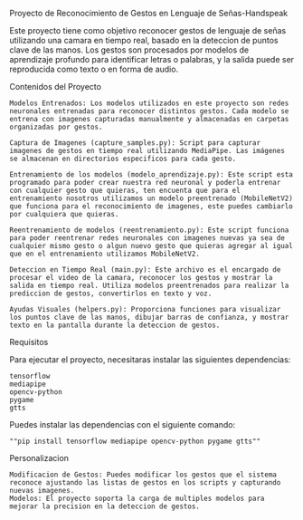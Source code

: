 Proyecto de Reconocimiento de Gestos en Lenguaje de Señas-Handspeak

Este proyecto tiene como objetivo reconocer gestos de lenguaje de señas utilizando una camara en tiempo real, basado en la deteccion de puntos clave de las manos. Los gestos son procesados por modelos de aprendizaje profundo para identificar letras o palabras, y la salida puede ser reproducida como texto o en forma de audio.

Contenidos del Proyecto

    Modelos Entrenados: Los modelos utilizados en este proyecto son redes neuronales entrenadas para reconocer distintos gestos. Cada modelo se entrena con imagenes capturadas manualmente y almacenadas en carpetas organizadas por gestos.

    Captura de Imagenes (capture_samples.py): Script para capturar imagenes de gestos en tiempo real utilizando MediaPipe. Las imágenes se almacenan en directorios especificos para cada gesto.

    Entrenamiento de los modelos (modelo_aprendizaje.py): Este script esta programado para poder crear nuestra red neuronal y poderla entrenar con cualquier gesto que quieras, ten encuenta que para el entrenamiento nosotros utilizamos un modelo preentrenado (MobileNetV2) que funciona para el reconocimiento de imagenes, este puedes cambiarlo por cualquiera que quieras.

    Reentrenamiento de modelos (reentrenamiento.py): Este script funciona para poder reentrenar redes neuronales con imagenes nuevas ya sea de cualquier mismo gesto o algun nuevo gesto que quieras agregar al igual que en el entrenamiento utilizamos MobileNetV2.

    Deteccion en Tiempo Real (main.py): Este archivo es el encargado de procesar el video de la camara, reconocer los gestos y mostrar la salida en tiempo real. Utiliza modelos preentrenados para realizar la prediccion de gestos, convertirlos en texto y voz.

    Ayudas Visuales (helpers.py): Proporciona funciones para visualizar los puntos clave de las manos, dibujar barras de confianza, y mostrar texto en la pantalla durante la deteccion de gestos.


Requisitos

Para ejecutar el proyecto, necesitaras instalar las siguientes dependencias:

    tensorflow
    mediapipe
    opencv-python
    pygame
    gtts

Puedes instalar las dependencias con el siguiente comando:

    ""pip install tensorflow mediapipe opencv-python pygame gtts""


Personalizacion

    Modificacion de Gestos: Puedes modificar los gestos que el sistema reconoce ajustando las listas de gestos en los scripts y capturando nuevas imagenes.
    Modelos: El proyecto soporta la carga de multiples modelos para mejorar la precision en la deteccion de gestos.
